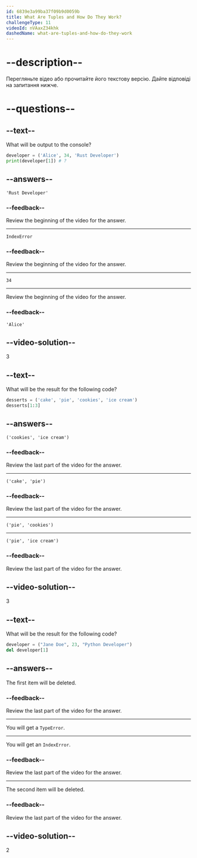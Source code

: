 ```yaml
---
id: 6839e3a99ba37f09b9d0059b
title: What Are Tuples and How Do They Work?
challengeType: 11
videoId: nVAaxZ34khk
dashedName: what-are-tuples-and-how-do-they-work
---
```


# --description--

Перегляньте відео або прочитайте його текстову версію. Дайте відповіді на запитання нижче.

# --questions--

## --text--

What will be output to the console?

```py
developer = ('Alice', 34, 'Rust Developer')
print(developer[1]) # ?
```

## --answers--

`'Rust Developer'`

### --feedback--

Review the beginning of the video for the answer.

---

`IndexError`

### --feedback--

Review the beginning of the video for the answer.

---

`34`

---

Review the beginning of the video for the answer.

### --feedback--

`'Alice'`

## --video-solution--

3

## --text--

What will be the result for the following code?

```py
desserts = ('cake', 'pie', 'cookies', 'ice cream')
desserts[1:3]
```

## --answers--

`('cookies', 'ice cream')`

### --feedback--

Review the last part of the video for the answer.

---

`('cake', 'pie')`

### --feedback--

Review the last part of the video for the answer.

---

`('pie', 'cookies')`

---

`('pie', 'ice cream')`

### --feedback--

Review the last part of the video for the answer.

## --video-solution--

3

## --text--

What will be the result for the following code?

```py
developer = ("Jane Doe", 23, "Python Developer")
del developer[1]
```

## --answers--

The first item will be deleted.

### --feedback--

Review the last part of the video for the answer.

---

You will get a `TypeError`.

---

You will get an `IndexError`.

### --feedback--

Review the last part of the video for the answer.

---

The second item will be deleted.

### --feedback--

Review the last part of the video for the answer.

## --video-solution--

2

